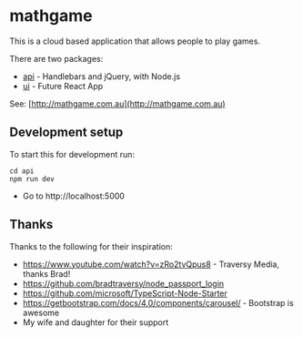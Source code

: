 # mathgame

This is a cloud based application that allows people to play games.

There are two packages:
* [api](/../../tree/master/api) - Handlebars and jQuery, with Node.js
* [ui](/../../tree/master/ui) - Future React App

See: [http://mathgame.com.au](http://mathgame.com.au)

## Development setup
To start this for development run:
```
cd api
npm run dev
```
* Go to http://localhost:5000

## Thanks
Thanks to the following for their inspiration:
* https://www.youtube.com/watch?v=zRo2tvQpus8 - Traversy Media, thanks Brad!
* https://github.com/bradtraversy/node_passport_login
* https://github.com/microsoft/TypeScript-Node-Starter
* https://getbootstrap.com/docs/4.0/components/carousel/ - Bootstrap is awesome
* My wife and daughter for their support
